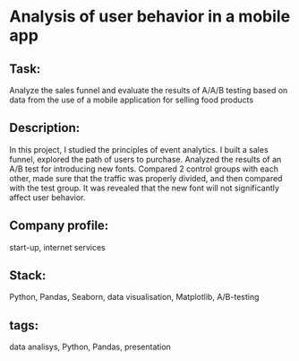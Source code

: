 # Analysis of user behavior in a mobile app

## Task:
Analyze the sales funnel and evaluate the results of A/A/B testing based on data from the use of a mobile application for selling food products

## Description:
In this project, I studied the principles of event analytics. I built a sales funnel, explored the path of users to purchase. Analyzed the results of an A/B test for introducing new fonts. Compared 2 control groups with each other, made sure that the traffic was properly divided, and then compared with the test group. It was revealed that the new font will not significantly affect user behavior.

## Company profile:
start-up, internet services

## Stack:
Python, Pandas, Seaborn, data visualisation, Matplotlib, A/B-testing

## tags:
data analisys, Python, Pandas, presentation